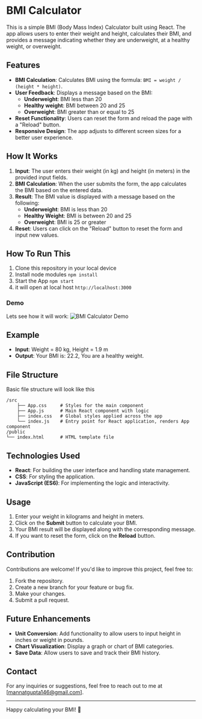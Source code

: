 # BMI Calculator

This is a simple BMI (Body Mass Index) Calculator built using React. The app allows users to enter their weight and height, calculates their BMI, and provides a message indicating whether they are underweight, at a healthy weight, or overweight.

## Features
- **BMI Calculation**: Calculates BMI using the formula: `BMI = weight / (height * height)`.
- **User Feedback**: Displays a message based on the BMI:
  - **Underweight**: BMI less than 20
  - **Healthy weight**: BMI between 20 and 25
  - **Overweight**: BMI greater than or equal to 25
- **Reset Functionality**: Users can reset the form and reload the page with a "Reload" button.
- **Responsive Design**: The app adjusts to different screen sizes for a better user experience.

## How It Works
1. **Input**: The user enters their weight (in kg) and height (in meters) in the provided input fields.
2. **BMI Calculation**: When the user submits the form, the app calculates the BMI based on the entered data.
3. **Result**: The BMI value is displayed with a message based on the following:
   - **Underweight**: BMI is less than 20
   - **Healthy Weight**: BMI is between 20 and 25
   - **Overweight**: BMI is 25 or greater
4. **Reset**: Users can click on the "Reload" button to reset the form and input new values.

## How To Run This
1. Clone this repository in your local device
2. Install node modules
``` npm install ``` 
3. Start the App
``` npm start ```
4. it will open at local host ``` http://localhost:3000 ```

### Demo
Lets see how it will work:
![BMI Calculator Demo](./public/demo.png)

## Example
- **Input**: Weight = 80 kg, Height = 1.9 m
- **Output**: Your BMI is: 22.2, You are a healthy weight.

## File Structure
Basic file structure will look like this 
```
/src 
    ├── App.css     # Styles for the main component 
    ├── App.js      # Main React component with logic 
    ├── index.css   # Global styles applied across the app 
    └── index.js    # Entry point for React application, renders App component 
/public 
└── index.html      # HTML template file
```

## Technologies Used
- **React**: For building the user interface and handling state management.
- **CSS**: For styling the application.
- **JavaScript (ES6)**: For implementing the logic and interactivity.

## Usage

1. Enter your weight in kilograms and height in meters.
2. Click on the **Submit** button to calculate your BMI.
3. Your BMI result will be displayed along with the corresponding message.
4. If you want to reset the form, click on the **Reload** button.

## Contribution

Contributions are welcome! If you'd like to improve this project, feel free to:
1. Fork the repository.
2. Create a new branch for your feature or bug fix.
3. Make your changes.
4. Submit a pull request.

## Future Enhancements

- **Unit Conversion**: Add functionality to allow users to input height in inches or weight in pounds.
- **Chart Visualization**: Display a graph or chart of BMI categories.
- **Save Data**: Allow users to save and track their BMI history.

## Contact

For any inquiries or suggestions, feel free to reach out to me at [mannatgupta146@gmail.com].

---

Happy calculating your BMI! 🚀

